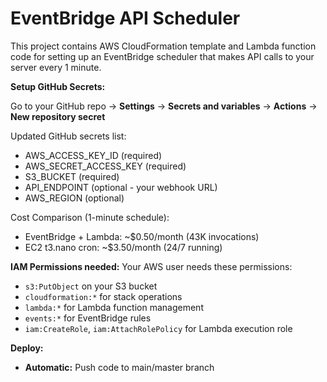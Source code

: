 # EventBridge API Scheduler

This project contains AWS CloudFormation template and Lambda function code for setting up an EventBridge scheduler that makes API calls to your server every 1 minute.

**Setup GitHub Secrets:**

Go to your GitHub repo → **Settings** → **Secrets and variables** → **Actions** → **New repository secret**

Updated GitHub secrets list:

- AWS_ACCESS_KEY_ID (required)
- AWS_SECRET_ACCESS_KEY (required)
- S3_BUCKET (required)
- API_ENDPOINT (optional - your webhook URL)
- AWS_REGION (optional)

 Cost Comparison (1-minute schedule):
  - EventBridge + Lambda: ~$0.50/month (43K invocations)
  - EC2 t3.nano cron: ~$3.50/month (24/7 running)

**IAM Permissions needed:**
Your AWS user needs these permissions:

- `s3:PutObject` on your S3 bucket
- `cloudformation:*` for stack operations
- `lambda:*` for Lambda function management
- `events:*` for EventBridge rules
- `iam:CreateRole`, `iam:AttachRolePolicy` for Lambda execution role

**Deploy:**

- **Automatic:** Push code to main/master branch
